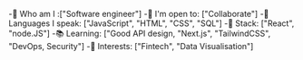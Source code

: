 -🔭 Who am I :["Software engineer"]
-🤝 I'm open to: ["Collaborate"]
-🌱 Languages I speak: ["JavaScript", "HTML", "CSS", "SQL"]
-🔨 Stack: ["React", "node.JS"]
-📚 Learning: ["Good API design, "Next.js", "TailwindCSS", "DevOps, Security"]
-🤔 Interests: ["Fintech", "Data Visualisation"]


<!---
amyhe1995/amyhe1995 is a ✨ special ✨ repository because its `README.md` (this file) appears on your GitHub profile.
You can click the Preview link to take a look at your changes.
--->
